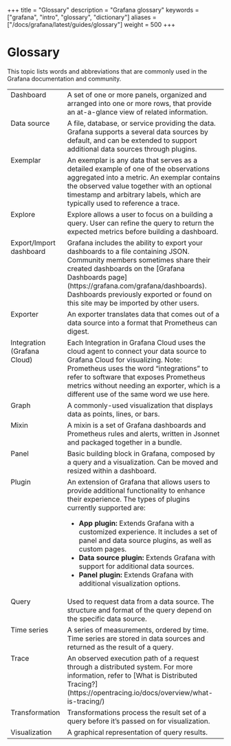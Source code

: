 +++
title = "Glossary"
description = "Grafana glossary"
keywords = ["grafana", "intro", "glossary", "dictionary"]
aliases = ["/docs/grafana/latest/guides/glossary"]
weight = 500
+++

# Glossary

This topic lists words and abbreviations that are commonly used in the Grafana documentation and community.

<table>
  <tr>
    <td style="vertical-align: top">Dashboard</td>
    <td>
      A set of one or more panels, organized and arranged into one or more rows, that provide an at-a-glance view of related information.
    </td>
  </tr>
  <tr>
    <td style="vertical-align: top">Data source</td>
    <td>
      A file, database, or service providing the data. Grafana supports a several data sources by default, and can be extended to support additional data sources through plugins.
    </td>
  </tr>
  <tr>
    <td style="vertical-align: top">Exemplar</td>
    <td>
      An exemplar is any data that serves as a detailed example of one of the observations aggregated into a metric. An exemplar contains the observed value together with an optional timestamp and arbitrary labels, which are typically used to reference a trace.
    </td>
  </tr>
  <tr>
    <td style="vertical-align: top">Explore</td>
    <td>
      Explore allows a user to focus on a building a query. User can refine the query to return the expected metrics before building a dashboard.
    </td>
  </tr>
  <tr>
    <td style="vertical-align: top">Export/Import dashboard</td>
    <td>
      Grafana includes the ability to export your dashboards to a file containing JSON. Community members sometimes share their created dashboards on the [Grafana Dashboards page](https://grafana.com/grafana/dashboards). Dashboards previously exported or found on this site may be imported by other users.
    </td>
  </tr>
  <tr>
    <td style="vertical-align: top">Exporter</td>
    <td>
      An exporter translates data that comes out of a data source into a format that Prometheus can digest.
    </td>
  </tr>
  <tr>
    <td style="vertical-align: top">Integration (Grafana Cloud)</td>
    <td>
      Each Integration in Grafana Cloud uses the cloud agent to connect your data source to Grafana Cloud for visualizing. Note: Prometheus uses the word “integrations” to refer to software that exposes Prometheus metrics without needing an exporter, which is a different use of the same word we use here.
    </td>
  </tr>
  <tr>
    <td style="vertical-align: top">Graph</td>
    <td>
      A commonly-used visualization that displays data as points, lines, or bars.
    </td>
  </tr>
  <tr>
    <td style="vertical-align: top">Mixin</td>
    <td>
      A mixin is a set of Grafana dashboards and Prometheus rules and alerts, written in Jsonnet and packaged together in a bundle.
    </td>
  </tr>
  <tr>
    <td style="vertical-align: top">Panel</td>
    <td>
      Basic building block in Grafana, composed by a query and a visualization. Can be moved and resized within a dashboard.
    </td>
  </tr>
  <tr>
    <td style="vertical-align: top">Plugin</td>
    <td>
      An extension of Grafana that allows users to provide additional functionality to enhance their experience. The types of plugins currently supported are:
      <ul>
        <li>
          <b>App plugin:</b> Extends Grafana with a customized experience. It includes a set of panel and data source plugins, as well as custom pages.
        </li>
        <li>
          <b>Data source plugin:</b> Extends Grafana with support for additional data sources.
        </li>
        <li>
          <b>Panel plugin:</b> Extends Grafana with additional visualization options.
        </li>
      </ul>
    </td>
  </tr>
  <tr>
    <td style="vertical-align: top">Query</td>
    <td>
      Used to request data from a data source. The structure and format of the query depend on the specific data source.
    </td>
  </tr>
  <tr>
    <td style="vertical-align: top">Time series</td>
    <td>
      A series of measurements, ordered by time. Time series are stored in data sources and returned as the result of a query.
    </td>
  </tr>
  <tr>
    <td style="vertical-align: top">Trace</td>
    <td>
      An observed execution path of a request through a distributed system. For more information, refer to [What is Distributed Tracing?](https://opentracing.io/docs/overview/what-is-tracing/)
    </td>
  </tr>
  <tr>
    <td style="vertical-align: top">Transformation</td>
    <td>
      Transformations process the result set of a query before it’s passed on for visualization.
    </td>
  </tr>
  <tr>
    <td style="vertical-align: top">Visualization</td>
    <td>A graphical representation of query results.</td>
  </tr>
</table>
